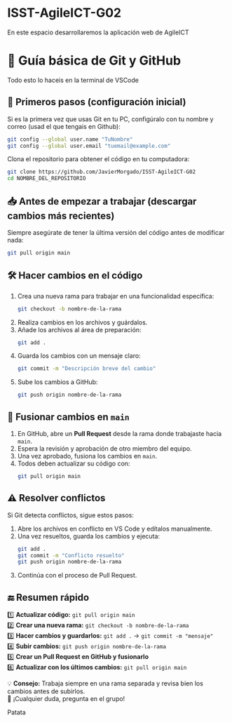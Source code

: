 # ISST-AgileICT-G02
En este espacio desarrollaremos la aplicación web de AgileICT

# 📌 Guía básica de Git y GitHub  

Todo esto lo haceis en la terminal de VSCode

## 🚀 Primeros pasos (configuración inicial)  

Si es la primera vez que usas Git en tu PC, configúralo con tu nombre y correo (usad el que tengais en Github):  

```sh  
git config --global user.name "TuNombre"  
git config --global user.email "tuemail@example.com"  
```  

Clona el repositorio para obtener el código en tu computadora:  

```sh  
git clone https://github.com/JavierMorgado/ISST-AgileICT-G02 
cd NOMBRE_DEL_REPOSITORIO  
```  

## 📥 Antes de empezar a trabajar (descargar cambios más recientes)  

Siempre asegúrate de tener la última versión del código antes de modificar nada:  

```sh  
git pull origin main  
```  

## 🛠 Hacer cambios en el código  

1. Crea una nueva rama para trabajar en una funcionalidad específica:  
   ```sh  
   git checkout -b nombre-de-la-rama  
   ```  
2. Realiza cambios en los archivos y guárdalos.  
3. Añade los archivos al área de preparación:  
   ```sh  
   git add .  
   ```  
4. Guarda los cambios con un mensaje claro:  
   ```sh  
   git commit -m "Descripción breve del cambio"  
   ```  
5. Sube los cambios a GitHub:  
   ```sh  
   git push origin nombre-de-la-rama  
   ```  

## 🔄 Fusionar cambios en `main`  

1. En GitHub, abre un **Pull Request** desde la rama donde trabajaste hacia `main`.  
2. Espera la revisión y aprobación de otro miembro del equipo.  
3. Una vez aprobado, fusiona los cambios en `main`.  
4. Todos deben actualizar su código con:  
   ```sh  
   git pull origin main  
   ```  

## ⚠ Resolver conflictos  

Si Git detecta conflictos, sigue estos pasos:  

1. Abre los archivos en conflicto en VS Code y edítalos manualmente.  
2. Una vez resueltos, guarda los cambios y ejecuta:  
   ```sh  
   git add .  
   git commit -m "Conflicto resuelto"  
   git push origin nombre-de-la-rama  
   ```  
3. Continúa con el proceso de Pull Request.  

## 🔚 Resumen rápido  

1️⃣ **Actualizar código:** `git pull origin main`  
2️⃣ **Crear una nueva rama:** `git checkout -b nombre-de-la-rama`  
3️⃣ **Hacer cambios y guardarlos:** `git add .` → `git commit -m "mensaje"`  
4️⃣ **Subir cambios:** `git push origin nombre-de-la-rama`  
5️⃣ **Crear un Pull Request en GitHub y fusionarlo**  
6️⃣ **Actualizar con los últimos cambios:** `git pull origin main`  

💡 **Consejo:** Trabaja siempre en una rama separada y revisa bien los cambios antes de subirlos.  
📢 ¡Cualquier duda, pregunta en el grupo!   



Patata